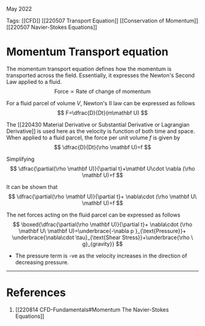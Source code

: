 May 2022
  

Tags: [[CFD]] [[220507 Transport Equation]] [[Conservation of Momentum]] [[220507 Navier-Stokes Equations]] 

# Momentum Transport equation
The momentum transport equation defines how the momentum is transported across the field. 
Essentially, it expresses the Newton's Second Law applied to a fluid. 
$$
\text{Force}\propto\text{Rate of change of momentum}
$$

For a fluid parcel of volume $V$, Newton's II law can be expressed as follows 
$$
F=\dfrac{D}{Dt}(m\mathbf U)
$$

The [[220430 Material Derivative or Substantial Derivative or Lagrangian Derivative]] is used here as the velocity is function of both time and space.
When applied to a fluid parcel, the force per unit volume $f$ is given by 
$$
\dfrac{D}{Dt}(\rho \mathbf U)=f
$$

Simplifying
$$
\dfrac{\partial(\rho \mathbf U)}{\partial t}+\mathbf U\cdot \nabla (\rho \mathbf U)=f
$$

It can be shown that
$$
\dfrac{\partial(\rho \mathbf U)}{\partial t}+ \nabla\cdot  (\rho \mathbf U\ \mathbf U)=f
$$

The net forces acting on the fluid parcel can be expressed as follows
$$
\boxed{\dfrac{\partial(\rho \mathbf U)}{\partial t}+ \nabla\cdot  (\rho \mathbf U\ \mathbf U)=\underbrace{-\nabla p }_{\text{Pressure}}+ \underbrace{\nabla\cdot \tau}_{\text{Shear Stress}}+\underbrace{\rho \ g}_{gravity}}
$$

- The pressure term is -ve as the velocity increases in the direction of decreasing pressure. 

---
# References
1. [[220814 CFD-Fundamentals#Momentum The Navier-Stokes Equations]]

